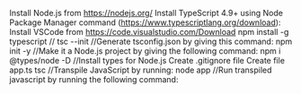 Install Node.js from https://nodejs.org/
Install TypeScript 4.9+ using Node Package Manager command (https://www.typescriptlang.org/download):
Install VSCode from https://code.visualstudio.com/Download
npm install -g typescript //
tsc --init //Generate tsconfig.json by giving this command:
npm init -y //Make it a Node.js project by giving the following command:
npm i @types/node -D //Install types for Node.js
Create .gitignore file
Create file app.ts
tsc //Transpile JavaScript by running:
node app //Run transpiled javascript by running the following command: